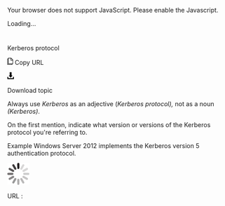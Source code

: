 Your browser does not support JavaScript. Please enable the Javascript.

Loading...

# 

Kerberos protocol

![Copy URL](kerberos-protocol_files/Copy.png)
Copy URL

![Download](kerberos-protocol_files/Download.png)

Download topic

Always use *Kerberos* as an adjective (*Kerberos protocol),* not as a noun *(Kerberos)*.

On the first mention, indicate what version or versions of the Kerberos protocol you're referring to. 

Example
Windows Server 2012 implements the Kerberos version 5 authentication protocol.

![In progress](kerberos-protocol_files/activity-large.gif)

URL :
